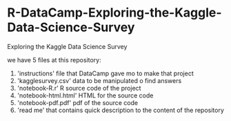 # R-DataCamp-Exploring-the-Kaggle-Data-Science-Survey
Exploring the Kaggle Data Science Survey

we have 5 files at this repository:
1) 'instructions' file that DataCamp gave mo to make that project
2) 'kagglesurvey.csv' data to be manipulated o find answers 
3) 'notebook-R.r' R source code of the project
4) 'notebook-html.html' HTML for the source code
5) 'notebook-pdf.pdf' pdf of the source code
6) 'read me' that contains quick description to the content of the repository
